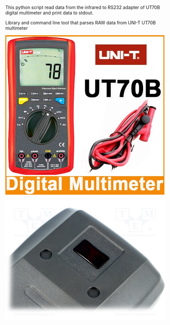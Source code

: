 This python script read data from the infrared to RS232 adapter of UT70B digital multimeter and print data to stdout.

Library and command line tool that parses RAW data from UNI-T UT70B multimeter

![UT70B](https://github.com/FabLabAQ/uni-t_ut70b/blob/master/images/UT70B.jpg) 

![UT70B infrared port](https://github.com/FabLabAQ/uni-t_ut70b/blob/master/images/UT70B_infrared.jpg)
